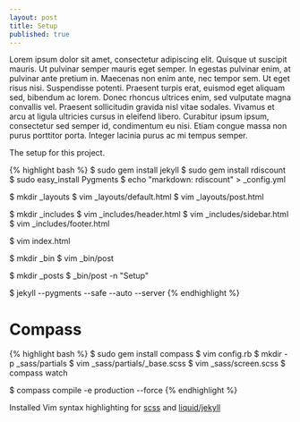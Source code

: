 ```yaml
---
layout: post
title: Setup
published: true
---
```


Lorem ipsum dolor sit amet, consectetur adipiscing elit. Quisque ut suscipit mauris. Ut pulvinar semper mauris eget semper. In egestas pulvinar enim, at pulvinar ante pretium in. Maecenas non enim ante, nec tempor sem. Ut eget risus nisi. Suspendisse potenti. Praesent turpis erat, euismod eget aliquam sed, bibendum ac lorem. Donec rhoncus ultrices enim, sed vulputate magna convallis vel. Praesent sollicitudin gravida nisl vitae sodales. Vivamus et arcu at ligula ultricies cursus in eleifend libero. Curabitur ipsum ipsum, consectetur sed semper id, condimentum eu nisi. Etiam congue massa non purus porttitor porta. Integer lacinia purus ac mi tempus semper.

The setup for this project.

{% highlight bash %}
$ sudo gem install jekyll
$ sudo gem install rdiscount
$ sudo easy_install Pygments
$ echo "markdown: rdiscount" > _config.yml

$ mkdir _layouts
$ vim _layouts/default.html
$ vim _layouts/post.html

$ mkdir _includes
$ vim _includes/header.html
$ vim _includes/sidebar.html
$ vim _includes/footer.html

$ vim index.html

$ mkdir _bin
$ vim _bin/post

$ mkdir _posts
$ _bin/post -n "Setup"

$ jekyll --pygments --safe --auto --server
{% endhighlight %}

# Compass
{% highlight bash %}
$ sudo gem install compass
$ vim config.rb
$ mkdir -p _sass/partials
$ vim _sass/partials/_base.scss
$ vim _sass/screen.scss
$ compass watch

$ compass compile -e production --force
{% endhighlight %}

Installed Vim syntax highlighting for [scss](https://github.com/cakebaker/scss-syntax.vim) and [liquid/jekyll](https://github.com/tpope/vim-liquid)
